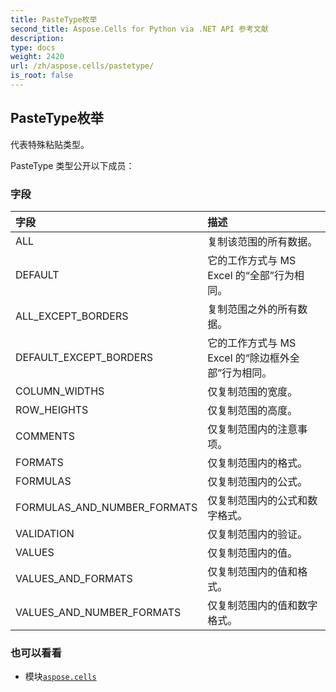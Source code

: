 ```yaml
---
title: PasteType枚举
second_title: Aspose.Cells for Python via .NET API 参考文献
description:
type: docs
weight: 2420
url: /zh/aspose.cells/pastetype/
is_root: false
---
```

## PasteType枚举
代表特殊粘贴类型。



PasteType 类型公开以下成员：

### 字段
|字段|描述|
| :- | :- |
| ALL |复制该范围的所有数据。|
| DEFAULT |它的工作方式与 MS Excel 的“全部”行为相同。|
| ALL_EXCEPT_BORDERS |复制范围之外的所有数据。|
| DEFAULT_EXCEPT_BORDERS |它的工作方式与 MS Excel 的“除边框外全部”行为相同。|
| COLUMN_WIDTHS |仅复制范围的宽度。|
| ROW_HEIGHTS |仅复制范围的高度。|
| COMMENTS |仅复制范围内的注意事项。|
| FORMATS |仅复制范围内的格式。|
| FORMULAS |仅复制范围内的公式。|
| FORMULAS_AND_NUMBER_FORMATS |仅复制范围内的公式和数字格式。|
| VALIDATION |仅复制范围内的验证。|
| VALUES |仅复制范围内的值。|
| VALUES_AND_FORMATS |仅复制范围内的值和格式。|
| VALUES_AND_NUMBER_FORMATS |仅复制范围内的值和数字格式。|



### 也可以看看
* 模块[`aspose.cells`](..)
